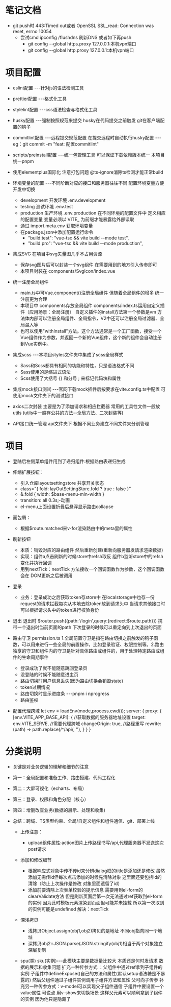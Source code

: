 <!--
 * @Author: wangbo
 * @Date: 2024-03-08 01:41:59
 * @LastEditors: Do not edit
 * @LastEditTime: 2024-03-21 01:00:18
 * @Description: https://github.com/wangbo-ship/zhenxuansys
-->

# 笔记文档

- git push时 443:Timed out或者 OpenSSL SSL_read: Connection was reset, errno 10054
  - 尝试cmd ipconfig /flushdns 刷新DNS 或者如下再push
    - git config --global https.proxy 127.0.0.1:本机vpn端口
    - git config --global http.proxy 127.0.0.1:本机vpn端口

# 项目配置

- eslint配置 ---针对js的语法检测工具

- prettier配置 ---格式化工具

- stylelint配置 ---css语法检查与格式化工具

- husky配置 ---强制按照规范来提交 husky在代码提交之前触发 git在客户端配置的钩子

- commitlint配置 ---远程提交规范配置 在提交远程时自动执行husky配置
  ---eg：git commit -m "feat: 配置commitlint"

- scripts/preinstall配置 ---统一包管理工具 可以保证下载依赖版本统一 本项目统一pnpm

- 使用elementplus国际化 注意打包问题 @ts-ignore消除ts检测才能正常build

- 环境变量的配置 ---不同阶断对应的接口和服务器往往不同 配置环境变量方便开发中切换

  - development 开发环境 .env.development
  - testing 测试环境 .env.test
  - production 生产环境 .env.production
    在不同环境的配置文件中 定义相应的配置变量 变量必须以 VITE\_ 为前缀才能暴露给外部读取
  - 通过 import.meta.env 获取环境变量
  - 在package.json中添加配置运行命令
    - "build:test": "vue-tsc && vite build --mode test",
    - "build:pro": "vue-tsc && vite build --mode production",

- 集成SVG 在项目中svg矢量图几乎不占用资源

  - 保存svg图片后可以封装一个svg组件 在需要用到的地方引入传参即可
  - 本项目封装在 components/SvgIcon/index.vue

- 统一注册全局组件

  - main.ts中可Vue.component()注册全局组件 但随着全局组件的增多 统一注册更为合理
  - 本项目中 components存放全局组件 components/index.ts运用自定义插件（应用场景：全局注册） 自定义插件的install方法第一个参数是vm 方法体内部可以注册全局组件、全局指令，V2中还可以注册全局过滤器、全局混入等
  - 也可以使用"withInstall"方法。这个方法通常是一个工厂函数，接受一个Vue组件作为参数，并返回一个新的Vue组件，这个新的组件会自动注册到Vue实例中。

- 集成scss ---本项目styles文件夹中集成了scss全局样式

  - Sass和Scss都具有相同的功能和特性，只是语法格式不同
  - Sass使用的是缩进式语法
  - Scss使用了大括号 {} 和分号 ; 来标记代码块和属性

- 集成mock接口测试 ---官网下载mock插件后按要求在vite.config.ts中配置 可使用mock文件夹下的测试接口

- axios二次封装 主要是为了添加请求和相应拦截器 常用的工具性文件一般放utils (utils中一般存公共的方法--全局方法、二次封装等)

- API接口统一管理 api文件夹下 根据不同业务建立不同文件夹分别管理

# 项目

- 登陆后左侧菜单组件用到了递归组件:根据路由表递归生成

- 伸缩扩展按钮：

  - 引入仓库layoutsettingstore 共享开关状态
  - class="{ fold: layOutSettingStore.fold ? true : false }"
  - &.fold { width: $base-menu-min-width }
  - transition: all 0.3s;-动画
  - el-menu上面设置折叠后悬浮显示路由collapse

- 面包屑：

  - 根据$route.matched来v-for渲染路由中的meta里的属性

- 刷新按钮

  - 本质：销毁对应的路由组件 然后重新创建(重新向服务器发请求渲染数据)
  - 实现：组件a点击刷新的时候store中refsh取反 组件b监听store中的refsh变化并执行回调
  - 用到nextTick：nextTick 方法接收一个回调函数作为参数，这个回调函数会在 DOM更新之后被调用

- 登录

  - 业务：登录成功之后获取token存store中 在localstorage中也存一份 request的请求拦截每次从本地去除token放到请求头中 当请求其他接口时可以根据请求头中的token进行校验身份

- 退出
  退出时 $router.push({path:'/login',query:{redirect:$route.path}}) 携带一个退出时当前页面的path 下次登录的时候可以重定向到上次退出的页面

- 路由守卫 permission.ts 1.全局前置守卫是指在路由切换之前触发的钩子函数，可以用来进行一些全局的前置操作，比如登录验证、权限控制等。2.路由独享的守卫和组件内的守卫是针对具体路由或组件的，用于处理特定路由或组件的生命周期事件

  - 登录成功了就不能随意跳回登录页
  - 没登陆的时候不能随意进主页
  - 路由切换时用户信息丢失(因为路由切换会销毁state)
  - token过期情况
  - 路由切换时显示进度条 ---pnpm i nprogress
  - 路由鉴权

- 配置代理跨域
  let env = loadEnv(mode,process.cwd());
  server: {
  proxy: {
  [env.VITE_APP_BASE_API]: {
  //获取数据的服务器地址设置
  target: env.VITE_SERVE,
  //需要代理跨域
  changeOrigin: true,
  //路径重写
  rewrite: (path) => path.replace(/^\/api/, ''),
  }
  }
  }

# 分类说明
- 关键是对业务逻辑的理解和细节的注意
- 第一：全局配置和准备工作、路由搭建、代码工程化
- 第二：大屏可视化（echarts、布局）
- 第三：登录、权限和角色分配（核心）
- 第四：增删改查业务(数据的展示、处理和收集)
- 总结：跨域、TS类型约束、全局/自定义组件和组件通信、git、部署上线

  - 上传注意：

    - upload组件属性:action图片上传路径书写/api,代理服务器不发送这次post请求

  - 添加和修改细节

    - 根据响应式对象中传不传id来分辨dialog框的title是添加还是修改 虽然添加无需传id但每次点击添加的时候先清除对象 这里面还要包括id的清除（防止上次操作是修改 对象里面遗留了id）
    - 添加前要清除上次表单校验的提示信息 需要用到el-form的clearValidate方法 但是刷新页面后第一次无法通过ref获取到el-form的实例 因为此时模板元素渲染到页面但可能并未挂载 所以第一次取到的实例可能是undefined 解决：nextTick

  - 深浅拷贝
    - 浅拷贝Object.assign(obj1,obj2)拷贝的是地址 不同obj指向同一个地址
    - 深拷贝obj2=JSON.parse(JSON.stringify(obj1)相当于两个对象独立 深层复制

  - spu(类) sku(实例)---此模块主要是数据量比较大 本质还是何时发请求 数据的展示和收集问题
    扩充一种传参方式 ：父组件中通过ref拿到子组件的实例 子组件中defineExpose()自己的方法和属性(默认setup语法糖是不暴露的) 然后父组件通过子组件实例调用子组件方法和属性 父可向子传参
    补充另一种传参方式：v-model可以实现父子组件通信 子组件中要设置一个value属性
    可说点 用v-show来切换场景 这样父元素可以顺利拿到子组件的实例 因为他只是隐藏了
    